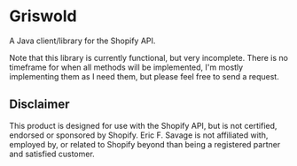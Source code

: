 Griswold
========

A Java client/library for the Shopify API.

Note that this library is currently functional, but very incomplete.  There is no timeframe for when all methods will be implemented, I'm mostly implementing them as I need them, but please feel free to send a request.

## Disclaimer ##

This product is designed for use with the Shopify API, but is not  certified, endorsed or sponsored by Shopify.   Eric F. Savage is not  affiliated with, employed by, or related to Shopify beyond than being a 
registered partner and satisfied customer.
